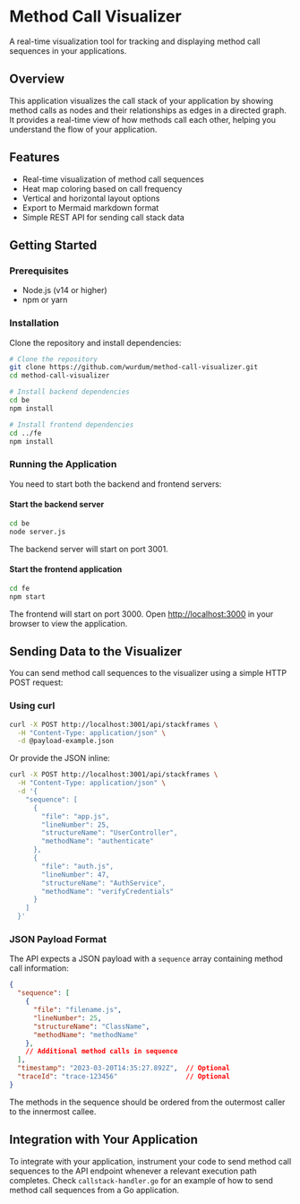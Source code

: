 # Method Call Visualizer

A real-time visualization tool for tracking and displaying method call sequences in your applications.

## Overview

This application visualizes the call stack of your application by showing method calls as nodes and their relationships as edges in a directed graph. It provides a real-time view of how methods call each other, helping you understand the flow of your application.

## Features

- Real-time visualization of method call sequences
- Heat map coloring based on call frequency
- Vertical and horizontal layout options
- Export to Mermaid markdown format
- Simple REST API for sending call stack data

## Getting Started

### Prerequisites

- Node.js (v14 or higher)
- npm or yarn

### Installation

Clone the repository and install dependencies:

```bash
# Clone the repository
git clone https://github.com/wurdum/method-call-visualizer.git
cd method-call-visualizer

# Install backend dependencies
cd be
npm install

# Install frontend dependencies
cd ../fe
npm install
```

### Running the Application

You need to start both the backend and frontend servers:

#### Start the backend server

```bash
cd be
node server.js
```

The backend server will start on port 3001.

#### Start the frontend application

```bash
cd fe
npm start
```

The frontend will start on port 3000. Open [http://localhost:3000](http://localhost:3000) in your browser to view the application.

## Sending Data to the Visualizer

You can send method call sequences to the visualizer using a simple HTTP POST request:

### Using curl

```bash
curl -X POST http://localhost:3001/api/stackframes \
  -H "Content-Type: application/json" \
  -d @payload-example.json
```

Or provide the JSON inline:

```bash
curl -X POST http://localhost:3001/api/stackframes \
  -H "Content-Type: application/json" \
  -d '{
    "sequence": [
      {
        "file": "app.js",
        "lineNumber": 25,
        "structureName": "UserController",
        "methodName": "authenticate"
      },
      {
        "file": "auth.js",
        "lineNumber": 47,
        "structureName": "AuthService",
        "methodName": "verifyCredentials"
      }
    ]
  }'
```

### JSON Payload Format

The API expects a JSON payload with a `sequence` array containing method call information:

```json
{
  "sequence": [
    {
      "file": "filename.js",
      "lineNumber": 25,
      "structureName": "ClassName",
      "methodName": "methodName"
    },
    // Additional method calls in sequence
  ],
  "timestamp": "2023-03-20T14:35:27.892Z",  // Optional
  "traceId": "trace-123456"                 // Optional
}
```

The methods in the sequence should be ordered from the outermost caller to the innermost callee.

## Integration with Your Application

To integrate with your application, instrument your code to send method call sequences to the API endpoint whenever a relevant execution path completes. Check `callstack-handler.go` for an example of how to send method call sequences from a Go application.
